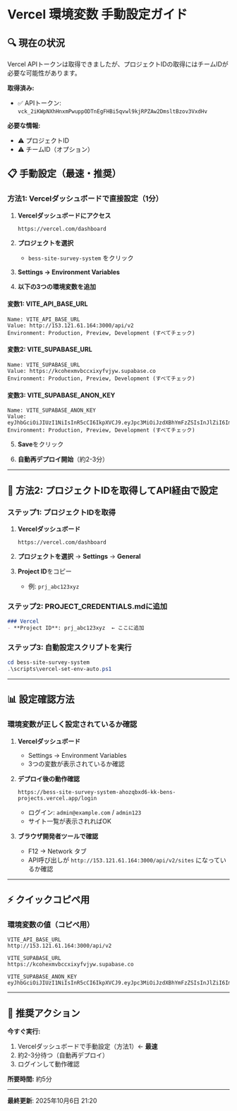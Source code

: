 # Vercel 環境変数 手動設定ガイド

## 🔍 現在の状況

Vercel APIトークンは取得できましたが、プロジェクトIDの取得にはチームIDが必要な可能性があります。

**取得済み:**
- ✅ APIトークン: `vck_2iKWpNXhHnxmPwuppODTnEgFHBi5qvwl9kjRPZAw2DmsltBzov3VxdHv`

**必要な情報:**
- ⚠️ プロジェクトID
- ⚠️ チームID（オプション）

## 📋 手動設定（最速・推奨）

### 方法1: Vercelダッシュボードで直接設定（1分）

1. **Vercelダッシュボードにアクセス**
   ```
   https://vercel.com/dashboard
   ```

2. **プロジェクトを選択**
   - `bess-site-survey-system` をクリック

3. **Settings → Environment Variables**

4. **以下の3つの環境変数を追加**

#### 変数1: VITE_API_BASE_URL
```
Name: VITE_API_BASE_URL
Value: http://153.121.61.164:3000/api/v2
Environment: Production, Preview, Development (すべてチェック)
```

#### 変数2: VITE_SUPABASE_URL
```
Name: VITE_SUPABASE_URL
Value: https://kcohexmvbccxixyfvjyw.supabase.co
Environment: Production, Preview, Development (すべてチェック)
```

#### 変数3: VITE_SUPABASE_ANON_KEY
```
Name: VITE_SUPABASE_ANON_KEY
Value: eyJhbGciOiJIUzI1NiIsInR5cCI6IkpXVCJ9.eyJpc3MiOiJzdXBhYmFzZSIsInJlZiI6Imtjb2hleG12YmNjeGl4eWZ2anl3Iiwicm9sZSI6ImFub24iLCJpYXQiOjE3NTk1MTg0MDEsImV4cCI6MjA3NTA5NDQwMX0.KWt6AlZanxkgcvyqT8iCbomUVzdFGc5NZGOJzcg8k7k
Environment: Production, Preview, Development (すべてチェック)
```

5. **Save**をクリック

6. **自動再デプロイ開始**（約2-3分）

---

## 🔧 方法2: プロジェクトIDを取得してAPI経由で設定

### ステップ1: プロジェクトIDを取得

1. **Vercelダッシュボード**
   ```
   https://vercel.com/dashboard
   ```

2. **プロジェクトを選択** → **Settings** → **General**

3. **Project ID**をコピー
   - 例: `prj_abc123xyz`

### ステップ2: PROJECT_CREDENTIALS.mdに追加

```markdown
### Vercel
- **Project ID**: prj_abc123xyz  ← ここに追加
```

### ステップ3: 自動設定スクリプトを実行

```powershell
cd bess-site-survey-system
.\scripts\vercel-set-env-auto.ps1
```

---

## 📊 設定確認方法

### 環境変数が正しく設定されているか確認

1. **Vercelダッシュボード**
   - Settings → Environment Variables
   - 3つの変数が表示されているか確認

2. **デプロイ後の動作確認**
   ```
   https://bess-site-survey-system-ahozqbxd6-kk-bens-projects.vercel.app/login
   ```
   - ログイン: `admin@example.com` / `admin123`
   - サイト一覧が表示されればOK

3. **ブラウザ開発者ツールで確認**
   - F12 → Network タブ
   - API呼び出しが `http://153.121.61.164:3000/api/v2/sites` になっているか確認

---

## ⚡ クイックコピペ用

### 環境変数の値（コピペ用）

```
VITE_API_BASE_URL
http://153.121.61.164:3000/api/v2
```

```
VITE_SUPABASE_URL
https://kcohexmvbccxixyfvjyw.supabase.co
```

```
VITE_SUPABASE_ANON_KEY
eyJhbGciOiJIUzI1NiIsInR5cCI6IkpXVCJ9.eyJpc3MiOiJzdXBhYmFzZSIsInJlZiI6Imtjb2hleG12YmNjeGl4eWZ2anl3Iiwicm9sZSI6ImFub24iLCJpYXQiOjE3NTk1MTg0MDEsImV4cCI6MjA3NTA5NDQwMX0.KWt6AlZanxkgcvyqT8iCbomUVzdFGc5NZGOJzcg8k7k
```

---

## 🎯 推奨アクション

**今すぐ実行:**
1. Vercelダッシュボードで手動設定（方法1）← **最速**
2. 約2-3分待つ（自動再デプロイ）
3. ログインして動作確認

**所要時間:** 約5分

---

**最終更新**: 2025年10月6日 21:20
